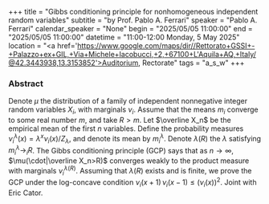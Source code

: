 +++
title = "Gibbs conditioning principle for nonhomogeneous independent random variables"
subtitle = "by Prof. Pablo A. Ferrari"
speaker = "Pablo A. Ferrari"
calendar_speaker = "None"
begin = "2025/05/05  11:00:00"
end = "2025/05/05  11:00:00"
datetime = "11:00-12:00 Monday, 5 May 2025"
location = "<a href='https://www.google.com/maps/dir//Rettorato+GSSI+-+Palazzo+ex+GIL,+Via+Michele+Iacobucci,+2,+67100+L'Aquila+AQ,+Italy/@42.3443938,13.3153852'>Auditorium, Rectorate</a>"
tags = "a_s_w"
+++

### Abstract
Denote $\mu$ the distribution of a family of independent nonnegative integer random variables $X_i$, with marginals $\nu_i$. Assume that the means $m_i$ converge to some real number $m$, and take $R>m$. Let $\overline X_n$ be the empirical mean of the first $n$ variables. Define the probability measures $\nu_i^{\lambda}(x)= \lambda^x\nu_i(x)/Z_\lambda$, and denote its mean by $m^\lambda_i$. Denote $\lambda(R)$ the $\lambda$ satisfying  $m^{\lambda}_i\to_i R$. The Gibbs conditioning principle (GCP) says that as $n\to\infty$, $\mu(\cdot|\overline X_n>R)$ converges weakly to the product measure with marginals $\nu^{\lambda(R)}_i$. Assuming that $\lambda(R)$ exists and is finite, we prove the GCP under the log-concave condition $\nu_i(x+1)\,\nu_i(x-1) \le ( \nu_i(x))^2$. Joint with Eric Cator.
